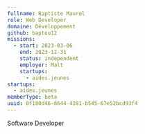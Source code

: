 ```yaml
---
fullname: Baptiste Maurel
role: Web Developer
domaine: Développement
github: baptou12
missions:
  - start: 2023-03-06
    end: 2023-12-31
    status: independent
    employer: Malt
    startups:
      - aides.jeunes
startups:
  - aides.jeunes
memberType: beta
uuid: 0f180d46-6644-4381-b545-67e52bcd93f4
---
```

Software Developer